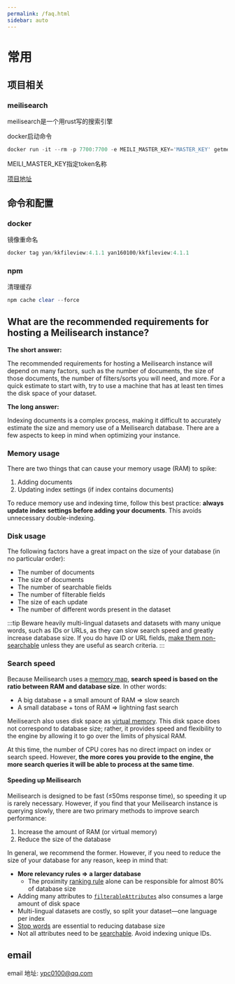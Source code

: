 ```yaml
---
permalink: /faq.html
sidebar: auto
---
```


# 常用

## 项目相关

### meilisearch

meilisearch是一个用rust写的搜索引擎

docker启动命令

```powershell
docker run -it --rm -p 7700:7700 -e MEILI_MASTER_KEY='MASTER_KEY' getmeili/meilisearch:v1.0
```

MEILI_MASTER_KEY指定token名称

[项目地址](https://github.com/meilisearch/meilisearch)

## 命令和配置

### docker

镜像重命名

```powershell
docker tag yan/kkfileview:4.1.1 yan160100/kkfileview:4.1.1
```

### npm

清理缓存

```powershell
npm cache clear --force
```

## What are the recommended requirements for hosting a Meilisearch instance?

**The short answer:**

The recommended requirements for hosting a Meilisearch instance will depend on many factors, such as the number of documents, the size of those documents, the number of filters/sorts you will need, and more. For a quick estimate to start with, try to use a machine that has at least ten times the disk space of your dataset.

**The long answer:**

Indexing documents is a complex process, making it difficult to accurately estimate the size and memory use of a Meilisearch database. There are a few aspects to keep in mind when optimizing your instance.

### Memory usage

There are two things that can cause your memory usage (RAM) to spike:

1. Adding documents
2. Updating index settings (if index contains documents)

To reduce memory use and indexing time, follow this best practice: **always update index settings before adding your documents**. This avoids unnecessary double-indexing.

### Disk usage

The following factors have a great impact on the size of your database (in no particular order):

- The number of documents
- The size of documents
- The number of searchable fields
- The number of filterable fields
- The size of each update
- The number of different words present in the dataset

:::tip
Beware heavily multi-lingual datasets and datasets with many unique words, such as IDs or URLs, as they can slow search speed and greatly increase database size. If you do have ID or URL fields, [make them non-searchable](/reference/api/settings.md#update-searchable-attributes) unless they are useful as search criteria.
:::

### Search speed

Because Meilisearch uses a [memory map](/learn/advanced/storage.md#lmdb), **search speed is based on the ratio between RAM and database size**. In other words:

- A big database + a small amount of RAM => slow search
- A small database + tons of RAM => lightning fast search

Meilisearch also uses disk space as [virtual memory](/learn/advanced/storage.md#memory-usage). This disk space does not correspond to database size; rather, it provides speed and flexibility to the engine by allowing it to go over the limits of physical RAM.

At this time, the number of CPU cores has no direct impact on index or search speed. However, **the more cores you provide to the engine, the more search queries it will be able to process at the same time**.

#### Speeding up Meilisearch

Meilisearch is designed to be fast (≤50ms response time), so speeding it up is rarely necessary. However, if you find that your Meilisearch instance is querying slowly, there are two primary methods to improve search performance:

1. Increase the amount of RAM (or virtual memory)
2. Reduce the size of the database

In general, we recommend the former. However, if you need to reduce the size of your database for any reason, keep in mind that:

- **More relevancy rules => a larger database**
  - The proximity [ranking rule](/learn/core_concepts/relevancy.md#ranking-rules) alone can be responsible for almost 80% of database size
- Adding many attributes to [`filterableAttributes`](/reference/api/settings.md#filterable-attributes) also consumes a large amount of disk space
- Multi-lingual datasets are costly, so split your dataset—one language per index
- [Stop words](/reference/api/settings.md#stop-words) are essential to reducing database size
- Not all attributes need to be [searchable](/learn/configuration/displayed_searchable_attributes.md#searchable-fields). Avoid indexing unique IDs.

## email

email 地址: [ypc0100@qq.com](mailto:ypc0100@qq.com)

